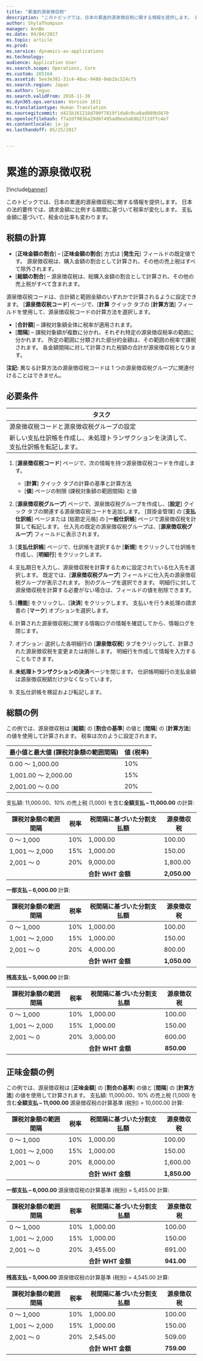 ```yaml
---
title: "累進的源泉徴収税"
description: "このトピックでは、日本の累進的源泉徴収税に関する情報を提供します。 日本の法的要件では、請求金額に比例する期間に基づいて税率が変化します。 支払金額に基づいて、税金の比率も変わります。"
author: ShylaThompson
manager: AnnBe
ms.date: 04/04/2017
ms.topic: article
ms.prod: 
ms.service: dynamics-ax-applications
ms.technology: 
audience: Application User
ms.search.scope: Operations, Core
ms.custom: 265164
ms.assetid: 5ee3e381-31c4-48ac-9488-0eb1bc524cf5
ms.search.region: Japan
ms.author: leguo
ms.search.validFrom: 2016-11-30
ms.dyn365.ops.version: Version 1611
ms.translationtype: Human Translation
ms.sourcegitcommit: d421b161216d700f7819f1da8c0ca8ad089b5670
ms.openlocfilehash: f7a2d7983ba29d6f495ad0ea5ab9b2711dffc4e7
ms.contentlocale: ja-jp
ms.lasthandoff: 05/25/2017


---
```


# <a name="progressive-withholding-tax"></a>累進的源泉徴収税

[!include[banner](../includes/banner.md)]


このトピックでは、日本の累進的源泉徴収税に関する情報を提供します。 日本の法的要件では、請求金額に比例する期間に基づいて税率が変化します。 支払金額に基づいて、税金の比率も変わります。

<a name="tax-calculation"></a>税額の計算
---------------

-   [**正味金額の割合**] – [**正味金額の割合**] 方式は [**発生元**] フィールドの既定値です。 源泉徴収税は、購入金額の割合として計算され、その他の売上税はすべて除外されます。
-   [**総額の割合**] – 源泉徴収税は、総購入金額の割合として計算され、その他の売上税がすべて含まれます。

源泉徴収税コードは、合計額と範囲金額のいずれかで計算されるように設定できます。 [**源泉徴収税コード**] ページで、[**計算** クイック タブの [**計算方法**] フィールドを使用して、源泉徴収税コードの計算方法を選択します。

-   [**合計額**] – 課税対象額全体に税率が適用されます。
-   [**間隔**] – 課税対象額が複数に分かれ、それぞれ特定の源泉徴収税率の範囲に分かれます。 所定の範囲に分類された部分的金額は、その範囲の税率で課税されます。 各金額間隔に対して計算された税額の合計が源泉徴収税となります。

**注記:** 異なる計算方法の源泉徴収税コードは 1 つの源泉徴収税グループに関連付けることはできません。

## <a name="prerequisites"></a>必要条件
| タスク                                                                                  | 
|---------------------------------------------------------------------------------------|
| 源泉徴収税コードと源泉徴収税グループの設定                              |  
| 新しい支払仕訳帳を作成し、未処理トランザクションを決済して、支払仕訳帳を転記します。 |   

1.  [**源泉徴収税コード**] ページで、次の情報を持つ源泉徴収税コードを作成します。
    -   [**計算**] クイック タブの計算の基準と計算方法
    -   [**値**] ページの制限 (課税対象額の範囲間隔) と値

2.  [**源泉徴収税グループ**] ページで、源泉徴収税グループを作成し、[**設定**] クイック タブの関連する源泉徴収税コードを追加します。 [買掛金管理] の [**支払仕訳帳**] ページまたは [総勘定元帳] の [**一般仕訳帳**] ページで源泉徴収税を計算して転記します。 仕入先の既定の源泉徴収税グループは、[**源泉徴収税グループ**] フィールドに表示されます。
3.  [**支払仕訳帳**] ページで、仕訳帳を選択するか [**新規**] をクリックして仕訳帳を作成し、[**明細行**] をクリックします。
4.  支払期日を入力し、源泉徴収税を計算するために設定されている仕入先を選択します。 既定では、[**源泉徴収税グループ**] フィールドに仕入先の源泉徴収税グループが表示されます。 別のグループを選択できます。 明細行に対して源泉徴収税を計算する必要がない場合は、フィールドの値を削除できます。
5.  [**機能**] をクリックし、[**決済**] をクリックします。 支払いを行う未処理の請求書の [**マーク**] オプションを選択します。
6.  計算された源泉徴収税に関する情報ログの情報を確認してから、情報ログを閉じます。
7.  オプション: 選択した各明細行の [**源泉徴収税**] タブをクリックして、計算された源泉徴収税を変更または削除します。 明細行を作成して情報を入力することもできます。
8.  **未処理トランザクションの決済**ページを閉じます。 仕訳帳明細行の支払金額は源泉徴収税額だけ少なくなっています。
9.  支払仕訳帳を検証および転記します。

## <a name="example-of-gross-amount"></a>総額の例
この例では、源泉徴収税は [**総額**] の [**割合の基準**] の値と [**間隔**] の [**計算方法**] の値を使用して計算されます。 税率は次のように設定されます。

| 最小値と最大値 (課税対象額の範囲間隔) | 値 (税率) |
|-----------------------------------------------------|------------------|
| 0.00 ～ 1,000.00                                    | 10%       |
| 1,001.00 ～ 2,000.00                                | 15%       |
| 2,001.00 ～ 0.00                                    | 20%       |

支払額: 11,000.00、10% の売上税 (1,000) を含む**全額支払 – 11,000.00** の計算:

| 課税対象額の範囲間隔 | 税率   | 税間隔に基づいた分割支払額 | 源泉徴収税 |
|-------------------------|------------|-------------------------------------------------|-----------------|
| 0 ～ 1,000                 | 10% | 1,000.00                                        | 100.00          |
| 1,001 ～ 2,000             | 15% | 1,000.00                                        | 150.00          |
| 2,001 ～ 0                 | 20% | 9,000.00                                        | 1,800.00        |
|                         |            | **合計 WHT 金額**                            | **2,050.00**    |

**一部支払 – 6,000.00** 計算:

| 課税対象額の範囲間隔 | 税率   | 税間隔に基づいた分割支払額 | 源泉徴収税 |
|-------------------------|------------|-------------------------------------------------|-----------------|
| 0 ～ 1,000                 | 10% | 1,000.00                                        | 100.00          |
| 1,001 ～ 2,000             | 15% | 1,000.00                                        | 150.00          |
| 2,001 ～ 0                 | 20% | 4,000.00                                        | 800.00          |
|                         |            | **合計 WHT 金額**                            | **1,050.00**    |

**残高支払 – 5,000.00** 計算:

| 課税対象額の範囲間隔 | 税率   | 税間隔に基づいた分割支払額 | 源泉徴収税 |
|-------------------------|------------|-------------------------------------------------|-----------------|
| 0 ～ 1,000                 | 10% | 1,000.00                                        | 100.00          |
| 1,001 ～ 2,000             | 15% | 1,000.00                                        | 150.00          |
| 2,001 ～ 0                 | 20% | 3,000.00                                        | 600.00          |
|                         |            | **合計 WHT 金額**                            | **850.00**      |

## <a name="example-of-net-amount"></a>正味金額の例
この例では、源泉徴収税は [**正味金額**] の [**割合の基準**] の値と [**間隔**] の [**計算方法**] の値を使用して計算されます。 支払額: 11,000.00、10% の売上税 (1,000) を含む**全額支払 – 11,000.00** 源泉徴収税の計算基準 (税別) = 10,000.00 計算:

| 課税対象額の範囲間隔 | 税率   | 税間隔に基づいた分割支払額 | 源泉徴収税 |
|-------------------------|------------|------------------------------------------------|-----------------|
| 0 ～ 1,000                 | 10% | 1,000.00                                       | 100.00          |
| 1,001 ～ 2,000             | 15% | 1,000.00                                       | 150.00          |
| 2,001 ～ 0                 | 20% | 8,000.00                                       | 1,600.00        |
|                         |            | **合計 WHT 金額**                           | **1,850.00**    |

**一部支払 – 6,000.00** 源泉徴収税の計算基準 (税別) = 5,455.00 計算:

| 課税対象額の範囲間隔 | 税率   | 税間隔に基づいた分割支払額 | 源泉徴収税 |
|-------------------------|------------|-------------------------------------------------|-----------------|
| 0 ～ 1,000                 | 10% | 1,000.00                                        | 100.00          |
| 1,001 ～ 2,000             | 15% | 1,000.00                                        | 150.00          |
| 2,001 ～ 0                 | 20% | 3,455.00                                        | 691.00          |
|                         |            | **合計 WHT 金額**                            | **941.00**      |

**残高支払 – 5,000.00** 源泉徴収税の計算基準 (税別) = 4,545.00 計算:

| 課税対象額の範囲間隔 | 税率   | 税間隔に基づいた分割支払額 | 源泉徴収税 |
|-------------------------|------------|-------------------------------------------------|-----------------|
| 0 ～ 1,000                 | 10% | 1,000.00                                        | 100.00          |
| 1,001 ～ 2,000             | 15% | 1,000.00                                        | 150.00          |
| 2,001 ～ 0                 | 20% | 2,545.00                                        | 509.00          |
|                         |            | **合計 WHT 金額**                            | **759.00**      |






